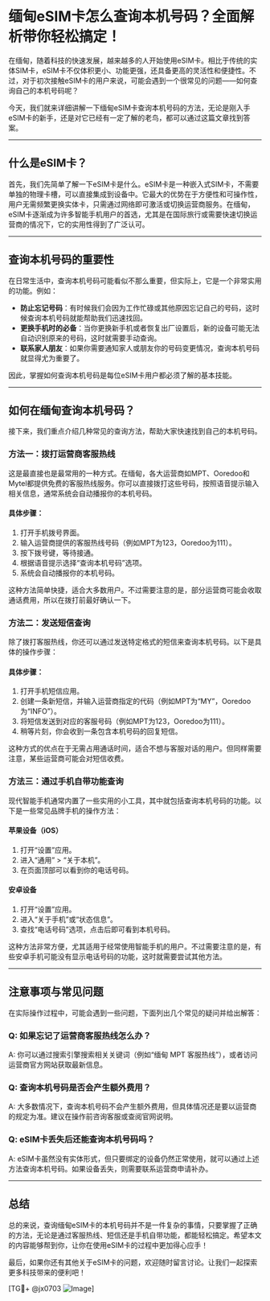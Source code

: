 # 缅甸eSIM卡怎么查询本机号码？全面解析带你轻松搞定！

在缅甸，随着科技的快速发展，越来越多的人开始使用eSIM卡。相比于传统的实体SIM卡，eSIM卡不仅体积更小、功能更强，还具备更高的灵活性和便捷性。不过，对于初次接触eSIM卡的用户来说，可能会遇到一个很常见的问题——如何查询自己的本机号码呢？

今天，我们就来详细讲解一下缅甸eSIM卡查询本机号码的方法，无论是刚入手eSIM卡的新手，还是对它已经有一定了解的老鸟，都可以通过这篇文章找到答案。

---

## 什么是eSIM卡？

首先，我们先简单了解一下eSIM卡是什么。eSIM卡是一种嵌入式SIM卡，不需要单独的物理卡槽，可以直接集成到设备中。它最大的优势在于方便性和可操作性，用户无需频繁更换实体卡，只需通过网络即可激活或切换运营商服务。在缅甸，eSIM卡逐渐成为许多智能手机用户的首选，尤其是在国际旅行或需要快速切换运营商的情况下，它的实用性得到了广泛认可。

---

## 查询本机号码的重要性

在日常生活中，查询本机号码可能看似不那么重要，但实际上，它是一个非常实用的功能。例如：

- **防止忘记号码**：有时候我们会因为工作忙碌或其他原因忘记自己的号码，这时候查询本机号码就能帮助我们迅速找回。
- **更换手机时的必备**：当你更换新手机或者恢复出厂设置后，新的设备可能无法自动识别原来的号码，这时就需要手动查询。
- **联系家人朋友**：如果你需要通知家人或朋友你的号码变更情况，查询本机号码就显得尤为重要了。

因此，掌握如何查询本机号码是每位eSIM卡用户都必须了解的基本技能。

---

## 如何在缅甸查询本机号码？

接下来，我们重点介绍几种常见的查询方法，帮助大家快速找到自己的本机号码。

### 方法一：拨打运营商客服热线

这是最直接也是最常用的一种方式。在缅甸，各大运营商如MPT、Ooredoo和Mytel都提供免费的客服热线服务。你可以直接拨打这些号码，按照语音提示输入相关信息，通常系统会自动播报你的本机号码。

#### 具体步骤：
1. 打开手机拨号界面。
2. 输入运营商提供的客服热线号码（例如MPT为123，Ooredoo为111）。
3. 按下拨号键，等待接通。
4. 根据语音提示选择“查询本机号码”选项。
5. 系统会自动播报你的本机号码。

这种方法简单快捷，适合大多数用户。不过需要注意的是，部分运营商可能会收取通话费用，所以在拨打前最好确认一下。

### 方法二：发送短信查询

除了拨打客服热线，你还可以通过发送特定格式的短信来查询本机号码。以下是具体的操作步骤：

#### 具体步骤：
1. 打开手机短信应用。
2. 创建一条新短信，并输入运营商指定的代码（例如MPT为“MY”，Ooredoo为“INFO”）。
3. 将短信发送到对应的客服号码（例如MPT为123，Ooredoo为111）。
4. 稍等片刻，你会收到一条包含本机号码的回复短信。

这种方式的优点在于无需占用通话时间，适合不想与客服对话的用户。但同样需要注意，某些运营商可能会对短信收费。

### 方法三：通过手机自带功能查询

现代智能手机通常内置了一些实用的小工具，其中就包括查询本机号码的功能。以下是一些常见品牌手机的操作方法：

#### 苹果设备（iOS）
1. 打开“设置”应用。
2. 进入“通用” > “关于本机”。
3. 在页面顶部可以看到你的电话号码。

#### 安卓设备
1. 打开“设置”应用。
2. 进入“关于手机”或“状态信息”。
3. 查找“电话号码”选项，点击后即可看到本机号码。

这种方法非常方便，尤其适用于经常使用智能手机的用户。不过需要注意的是，有些安卓手机可能没有显示电话号码的功能，这时就需要尝试其他方法。

---

## 注意事项与常见问题

在实际操作过程中，可能会遇到一些问题，下面列出几个常见的疑问并给出解答：

### Q: 如果忘记了运营商客服热线怎么办？
A: 你可以通过搜索引擎搜索相关关键词（例如“缅甸 MPT 客服热线”），或者访问运营商官方网站获取最新信息。

### Q: 查询本机号码是否会产生额外费用？
A: 大多数情况下，查询本机号码不会产生额外费用，但具体情况还是要以运营商的规定为准。建议在操作前咨询客服或查阅官网说明。

### Q: eSIM卡丢失后还能查询本机号码吗？
A: eSIM卡虽然没有实体形式，但只要绑定的设备仍然正常使用，就可以通过上述方法查询本机号码。如果设备丢失，则需要联系运营商申请补办。

---

## 总结

总的来说，查询缅甸eSIM卡的本机号码并不是一件复杂的事情，只要掌握了正确的方法，无论是通过客服热线、短信还是手机自带功能，都能轻松搞定。希望本文的内容能够帮到你，让你在使用eSIM卡的过程中更加得心应手！

最后，如果你还有其他关于eSIM卡的问题，欢迎随时留言讨论。让我们一起探索更多科技带来的便利吧！

[TG💪+ @jx0703 ![Image](https://github.com/user-attachments/assets/dbca1d08-cadb-493c-b0ec-ad6f7a83f270)]